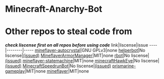 # Minecraft-Anarchy-Bot

# Other repos to steal code from
***check liscense first on all repos before using code***
link|liscense|issue
----|--------|-----
[mineflayer-autocrystal](https://github.com/link-discord/mineflayer-autocrystal)|GNU GPLv3|none
[helperbot](https://github.com/Darthfett/helperbot)|No liscense|[(issued)](https://github.com/Darthfett/helperbot/issues/48)
[MineflayerArmorManager](https://github.com/PrismarineJS/MineflayerArmorManager)|MIT|none
[rbot](https://github.com/rom1504/rbot)|No liscense|[(issued)](https://github.com/rom1504/rbot/issues/69)
[mineflayer-statemachine](https://github.com/PrismarineJS/mineflayer-statemachine)|MIT|none
[minecraftHawkEye](https://github.com/sefirosweb/minecraftHawkEye)|No liscense|[(issued)](https://github.com/sefirosweb/minecraftHawkEye/issues/15)
[MinecraftSpeedrunBot](https://github.com/dodossssssssss/MinecraftSpeedrunBot)|No liscense|[(issued)](https://github.com/dodossssssssss/MinecraftSpeedrunBot/issues/6)
[prismarine-gameplay](https://github.com/PrismarineJS/prismarine-gameplay)|MIT|none
[mineflayer](https://github.com/PrismarineJS/mineflayer)|MIT|none
